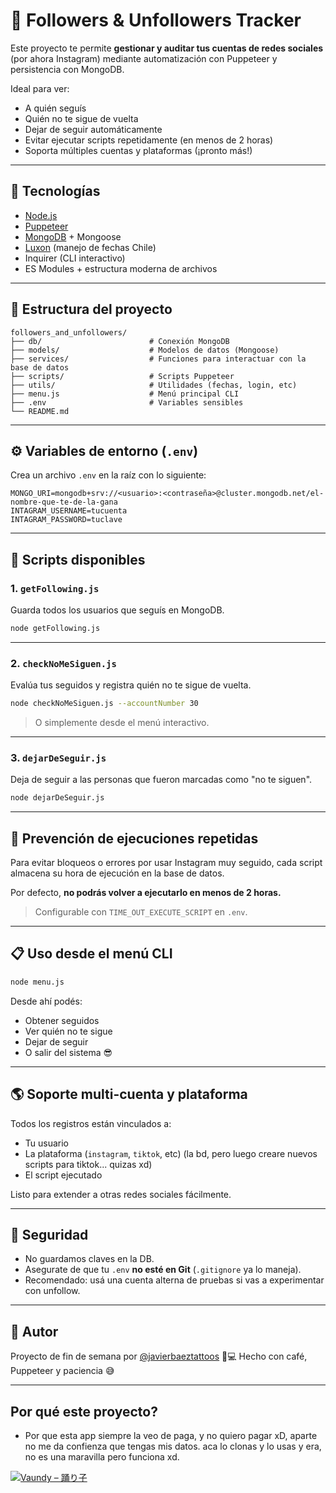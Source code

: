 # 📸 Followers & Unfollowers Tracker

Este proyecto te permite **gestionar y auditar tus cuentas de redes sociales** (por ahora Instagram) mediante automatización con Puppeteer y persistencia con MongoDB.

Ideal para ver:

- A quién seguís
- Quién no te sigue de vuelta
- Dejar de seguir automáticamente
- Evitar ejecutar scripts repetidamente (en menos de 2 horas)
- Soporta múltiples cuentas y plataformas (¡pronto más!)

---

## 🚀 Tecnologías

- [Node.js](https://nodejs.org/)
- [Puppeteer](https://pptr.dev/)
- [MongoDB](https://www.mongodb.com/) + Mongoose
- [Luxon](https://moment.github.io/luxon/) (manejo de fechas Chile)
- Inquirer (CLI interactivo)
- ES Modules + estructura moderna de archivos

---

## 📂 Estructura del proyecto

```
followers_and_unfollowers/
├── db/                        # Conexión MongoDB
├── models/                    # Modelos de datos (Mongoose)
├── services/                  # Funciones para interactuar con la base de datos
├── scripts/                   # Scripts Puppeteer
├── utils/                     # Utilidades (fechas, login, etc)
├── menu.js                    # Menú principal CLI
├── .env                       # Variables sensibles
└── README.md
```

---

## ⚙️ Variables de entorno (`.env`)

Crea un archivo `.env` en la raíz con lo siguiente:

```env
MONGO_URI=mongodb+srv://<usuario>:<contraseña>@cluster.mongodb.net/el-nombre-que-te-de-la-gana
INTAGRAM_USERNAME=tucuenta
INTAGRAM_PASSWORD=tuclave
```

---

## 🧩 Scripts disponibles

### 1. `getFollowing.js`

Guarda todos los usuarios que seguís en MongoDB.

```bash
node getFollowing.js
```

---

### 2. `checkNoMeSiguen.js`

Evalúa tus seguidos y registra quién no te sigue de vuelta.

```bash
node checkNoMeSiguen.js --accountNumber 30
```

> O simplemente desde el menú interactivo.

---

### 3. `dejarDeSeguir.js`

Deja de seguir a las personas que fueron marcadas como "no te siguen".

```bash
node dejarDeSeguir.js
```

---

## 🧠 Prevención de ejecuciones repetidas

Para evitar bloqueos o errores por usar Instagram muy seguido, cada script almacena su hora de ejecución en la base de datos.

Por defecto, **no podrás volver a ejecutarlo en menos de 2 horas.**

> Configurable con `TIME_OUT_EXECUTE_SCRIPT` en `.env`.

---

## 📋 Uso desde el menú CLI

```bash
node menu.js
```

Desde ahí podés:

- Obtener seguidos
- Ver quién no te sigue
- Dejar de seguir
- O salir del sistema 😎

---

## 🌎 Soporte multi-cuenta y plataforma

Todos los registros están vinculados a:

- Tu usuario
- La plataforma (`instagram`, `tiktok`, etc) (la bd, pero luego creare nuevos scripts para tiktok... quizas xd)
- El script ejecutado

Listo para extender a otras redes sociales fácilmente.

---

## 🔐 Seguridad

- No guardamos claves en la DB.
- Asegurate de que tu `.env` **no esté en Git** (`.gitignore` ya lo maneja).
- Recomendado: usá una cuenta alterna de pruebas si vas a experimentar con unfollow.

---

## 🙌 Autor

Proyecto de fin de semana por [@javierbaeztattoos](https://instagram.com/javierbaeztattoos) 🧠💻
Hecho con café, Puppeteer y paciencia 😅

---

## Por qué este proyecto?

- Por que esta app siempre la veo de paga, y no quiero pagar xD, aparte no me da confienza que tengas mis datos. aca lo clonas y lo usas y era, no es una maravilla pero funciona xd.

[![Vaundy – 踊り子](https://img.shields.io/badge/Spotify-Odoriko-green?style=for-the-badge&logo=spotify)](https://open.spotify.com/track/1YXot2MLAG9sttepCtBRM7)

